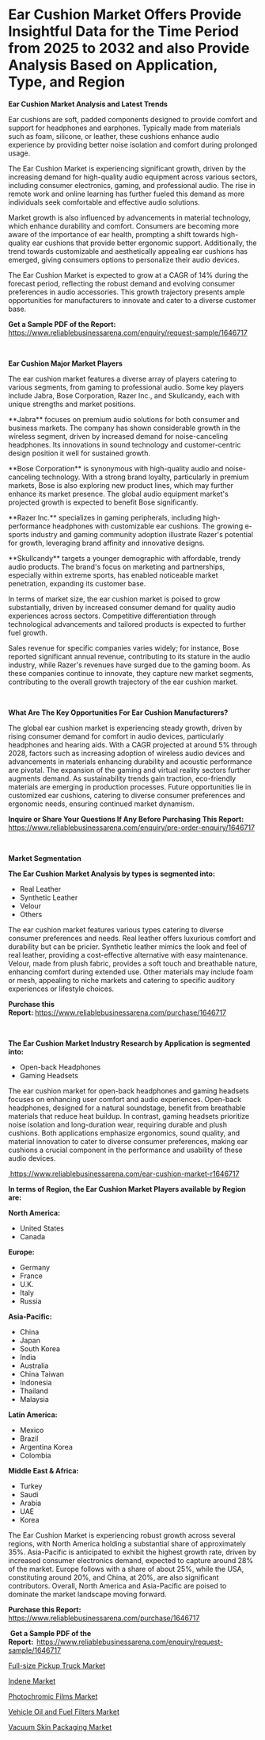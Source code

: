 <p><h1>Ear Cushion Market Offers Provide Insightful Data for the Time Period from 2025 to 2032 and also Provide Analysis Based on Application, Type, and Region</h1></p><p><strong>Ear Cushion Market Analysis and Latest Trends</strong></p>
<p><p>Ear cushions are soft, padded components designed to provide comfort and support for headphones and earphones. Typically made from materials such as foam, silicone, or leather, these cushions enhance audio experience by providing better noise isolation and comfort during prolonged usage. </p><p>The Ear Cushion Market is experiencing significant growth, driven by the increasing demand for high-quality audio equipment across various sectors, including consumer electronics, gaming, and professional audio. The rise in remote work and online learning has further fueled this demand as more individuals seek comfortable and effective audio solutions. </p><p>Market growth is also influenced by advancements in material technology, which enhance durability and comfort. Consumers are becoming more aware of the importance of ear health, prompting a shift towards high-quality ear cushions that provide better ergonomic support. Additionally, the trend towards customizable and aesthetically appealing ear cushions has emerged, giving consumers options to personalize their audio devices. </p><p>The Ear Cushion Market is expected to grow at a CAGR of 14% during the forecast period, reflecting the robust demand and evolving consumer preferences in audio accessories. This growth trajectory presents ample opportunities for manufacturers to innovate and cater to a diverse customer base.</p></p>
<p><strong>Get a Sample PDF of the Report:&nbsp;</strong> <a href="https://www.reliablebusinessarena.com/enquiry/request-sample/1646717?utm_campaign=2194&utm_medium=2&utm_source=Github&utm_content=ia&utm_term=09022025&utm_id=ear-cushion">https://www.reliablebusinessarena.com/enquiry/request-sample/1646717</a></p>
<p>&nbsp;</p>
<p><strong>Ear Cushion Major Market Players</strong></p>
<p><p>The ear cushion market features a diverse array of players catering to various segments, from gaming to professional audio. Some key players include Jabra, Bose Corporation, Razer Inc., and Skullcandy, each with unique strengths and market positions.</p><p>**Jabra** focuses on premium audio solutions for both consumer and business markets. The company has shown considerable growth in the wireless segment, driven by increased demand for noise-canceling headphones. Its innovations in sound technology and customer-centric design position it well for sustained growth.</p><p>**Bose Corporation** is synonymous with high-quality audio and noise-canceling technology. With a strong brand loyalty, particularly in premium markets, Bose is also exploring new product lines, which may further enhance its market presence. The global audio equipment market's projected growth is expected to benefit Bose significantly.</p><p>**Razer Inc.** specializes in gaming peripherals, including high-performance headphones with customizable ear cushions. The growing e-sports industry and gaming community adoption illustrate Razer's potential for growth, leveraging brand affinity and innovative designs.</p><p>**Skullcandy** targets a younger demographic with affordable, trendy audio products. The brand's focus on marketing and partnerships, especially within extreme sports, has enabled noticeable market penetration, expanding its customer base. </p><p>In terms of market size, the ear cushion market is poised to grow substantially, driven by increased consumer demand for quality audio experiences across sectors. Competitive differentiation through technological advancements and tailored products is expected to further fuel growth. </p><p>Sales revenue for specific companies varies widely; for instance, Bose reported significant annual revenue, contributing to its stature in the audio industry, while Razer's revenues have surged due to the gaming boom. As these companies continue to innovate, they capture new market segments, contributing to the overall growth trajectory of the ear cushion market.</p></p>
<p>&nbsp;</p>
<p><strong>What Are The Key Opportunities For Ear Cushion Manufacturers?</strong></p>
<p><p>The global ear cushion market is experiencing steady growth, driven by rising consumer demand for comfort in audio devices, particularly headphones and hearing aids. With a CAGR projected at around 5% through 2028, factors such as increasing adoption of wireless audio devices and advancements in materials enhancing durability and acoustic performance are pivotal. The expansion of the gaming and virtual reality sectors further augments demand. As sustainability trends gain traction, eco-friendly materials are emerging in production processes. Future opportunities lie in customized ear cushions, catering to diverse consumer preferences and ergonomic needs, ensuring continued market dynamism.</p></p>
<p><strong>Inquire or Share Your Questions If Any Before Purchasing This Report:</strong> <a href="https://www.reliablebusinessarena.com/enquiry/pre-order-enquiry/1646717?utm_campaign=2194&utm_medium=2&utm_source=Github&utm_content=ia&utm_term=09022025&utm_id=ear-cushion">https://www.reliablebusinessarena.com/enquiry/pre-order-enquiry/1646717</a></p>
<p>&nbsp;</p>
<p><strong>Market Segmentation</strong></p>
<p><strong>The Ear Cushion Market Analysis by types is segmented into:</strong></p>
<p><ul><li>Real Leather</li><li>Synthetic Leather</li><li>Velour</li><li>Others</li></ul></p>
<p><p>The ear cushion market features various types catering to diverse consumer preferences and needs. Real leather offers luxurious comfort and durability but can be pricier. Synthetic leather mimics the look and feel of real leather, providing a cost-effective alternative with easy maintenance. Velour, made from plush fabric, provides a soft touch and breathable nature, enhancing comfort during extended use. Other materials may include foam or mesh, appealing to niche markets and catering to specific auditory experiences or lifestyle choices.</p></p>
<p><strong>Purchase this Report:&nbsp;</strong><a href="https://www.reliablebusinessarena.com/purchase/1646717?utm_campaign=2194&utm_medium=2&utm_source=Github&utm_content=ia&utm_term=09022025&utm_id=ear-cushion">https://www.reliablebusinessarena.com/purchase/1646717</a></p>
<p>&nbsp;</p>
<p><strong>The Ear Cushion Market Industry Research by Application is segmented into:</strong></p>
<p><ul><li>Open-back Headphones</li><li>Gaming Headsets</li></ul></p>
<p><p>The ear cushion market for open-back headphones and gaming headsets focuses on enhancing user comfort and audio experiences. Open-back headphones, designed for a natural soundstage, benefit from breathable materials that reduce heat buildup. In contrast, gaming headsets prioritize noise isolation and long-duration wear, requiring durable and plush cushions. Both applications emphasize ergonomics, sound quality, and material innovation to cater to diverse consumer preferences, making ear cushions a crucial component in the performance and usability of these audio devices.</p></p>
<p><a href="https://www.reliablebusinessarena.com/ear-cushion-market-r1646717?utm_campaign=2194&utm_medium=2&utm_source=Github&utm_content=ia&utm_term=09022025&utm_id=ear-cushion">&nbsp;https://www.reliablebusinessarena.com/ear-cushion-market-r1646717</a></p>
<p><strong>In terms of Region, the Ear Cushion Market Players available by Region are:</strong></p>
<p>
    <p> <strong> North America: </strong>
        <ul>
            <li>United States</li>
            <li>Canada</li>
        </ul>
        </p> 
    <p> <strong> Europe: </strong>
        <ul>
            <li>Germany</li>
            <li>France</li>
            <li>U.K.</li>
            <li>Italy</li>
            <li>Russia</li>
        </ul>
        </p> 
    <p> <strong> Asia-Pacific: </strong>
        <ul>
            <li>China</li>
            <li>Japan</li>
            <li>South Korea</li>
            <li>India</li>
            <li>Australia</li>
            <li>China Taiwan</li>
            <li>Indonesia</li>
            <li>Thailand</li>
            <li>Malaysia</li>
        </ul>
        </p> 
    <p> <strong> Latin America: </strong>
        <ul>
            <li>Mexico</li>
            <li>Brazil</li>
            <li>Argentina Korea</li>
            <li>Colombia</li>
        </ul>
        </p> 
    <p> <strong> Middle East & Africa: </strong>
        <ul>
            <li>Turkey</li>
            <li>Saudi</li>
            <li>Arabia</li>
            <li>UAE</li>
            <li>Korea</li>
        </ul>
    </p>
    </p>
<p><p>The Ear Cushion Market is experiencing robust growth across several regions, with North America holding a substantial share of approximately 35%. Asia-Pacific is anticipated to exhibit the highest growth rate, driven by increased consumer electronics demand, expected to capture around 28% of the market. Europe follows with a share of about 25%, while the USA, constituting around 20%, and China, at 20%, are also significant contributors. Overall, North America and Asia-Pacific are poised to dominate the market landscape moving forward.</p></p>
<p><strong>Purchase this Report: </strong><a href="https://www.reliablebusinessarena.com/purchase/1646717?utm_campaign=2194&utm_medium=2&utm_source=Github&utm_content=ia&utm_term=09022025&utm_id=ear-cushion">https://www.reliablebusinessarena.com/purchase/1646717</a></p>
<p>&nbsp;<strong>Get a Sample PDF of the Report:&nbsp;&nbsp;</strong><a href="https://www.reliablebusinessarena.com/enquiry/request-sample/1646717?utm_campaign=2194&utm_medium=2&utm_source=Github&utm_content=ia&utm_term=09022025&utm_id=ear-cushion">https://www.reliablebusinessarena.com/enquiry/request-sample/1646717</a></p>
<p><strong></strong></p>
<p><p><a href="https://www.linkedin.com/pulse/full-size-pickup-truck-market-report-exploring-growth-trends-ydw9c?utm_campaign=2194&utm_medium=2&utm_source=Github&utm_content=ia&utm_term=09022025&utm_id=ear-cushion">Full-size Pickup Truck Market</a></p><p><a href="https://www.linkedin.com/pulse/competitive-landscape-key-trends-indene-market-detailed-analysis-auiqf?utm_campaign=2194&utm_medium=2&utm_source=Github&utm_content=ia&utm_term=09022025&utm_id=ear-cushion">Indene Market</a></p><p><a href="https://www.linkedin.com/pulse/comprehensive-overview-photochromic-films-market-insights-growth-grdpf?utm_campaign=2194&utm_medium=2&utm_source=Github&utm_content=ia&utm_term=09022025&utm_id=ear-cushion">Photochromic Films Market</a></p><p><a href="https://www.linkedin.com/pulse/top-trends-transforming-vehicle-oil-fuel-filters-market-2025-vnn4c?utm_campaign=2194&utm_medium=2&utm_source=Github&utm_content=ia&utm_term=09022025&utm_id=ear-cushion">Vehicle Oil and Fuel Filters Market</a></p><p><a href="https://www.linkedin.com/pulse/vacuum-skin-packaging-market-trends-2025-2032-analysis-report-rg2of?utm_campaign=2194&utm_medium=2&utm_source=Github&utm_content=ia&utm_term=09022025&utm_id=ear-cushion">Vacuum Skin Packaging Market</a></p></p>